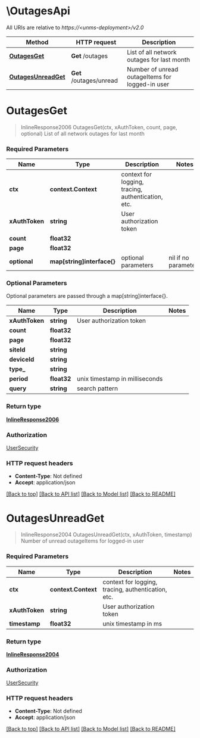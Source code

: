 # \OutagesApi

All URIs are relative to *https://&lt;unms-deployment&gt;/v2.0*

Method | HTTP request | Description
------------- | ------------- | -------------
[**OutagesGet**](OutagesApi.md#OutagesGet) | **Get** /outages | List of all network outages for last month
[**OutagesUnreadGet**](OutagesApi.md#OutagesUnreadGet) | **Get** /outages/unread | Number of unread outageItems for logged-in user


# **OutagesGet**
> InlineResponse2006 OutagesGet(ctx, xAuthToken, count, page, optional)
List of all network outages for last month

### Required Parameters

Name | Type | Description  | Notes
------------- | ------------- | ------------- | -------------
 **ctx** | **context.Context** | context for logging, tracing, authentication, etc.
  **xAuthToken** | **string**| User authorization token | 
  **count** | **float32**|  | 
  **page** | **float32**|  | 
 **optional** | **map[string]interface{}** | optional parameters | nil if no parameters

### Optional Parameters
Optional parameters are passed through a map[string]interface{}.

Name | Type | Description  | Notes
------------- | ------------- | ------------- | -------------
 **xAuthToken** | **string**| User authorization token | 
 **count** | **float32**|  | 
 **page** | **float32**|  | 
 **siteId** | **string**|  | 
 **deviceId** | **string**|  | 
 **type_** | **string**|  | 
 **period** | **float32**| unix timestamp in milliseconds | 
 **query** | **string**| search pattern | 

### Return type

[**InlineResponse2006**](inline_response_200_6.md)

### Authorization

[UserSecurity](../README.md#UserSecurity)

### HTTP request headers

 - **Content-Type**: Not defined
 - **Accept**: application/json

[[Back to top]](#) [[Back to API list]](../README.md#documentation-for-api-endpoints) [[Back to Model list]](../README.md#documentation-for-models) [[Back to README]](../README.md)

# **OutagesUnreadGet**
> InlineResponse2004 OutagesUnreadGet(ctx, xAuthToken, timestamp)
Number of unread outageItems for logged-in user

### Required Parameters

Name | Type | Description  | Notes
------------- | ------------- | ------------- | -------------
 **ctx** | **context.Context** | context for logging, tracing, authentication, etc.
  **xAuthToken** | **string**| User authorization token | 
  **timestamp** | **float32**| unix timestamp in ms | 

### Return type

[**InlineResponse2004**](inline_response_200_4.md)

### Authorization

[UserSecurity](../README.md#UserSecurity)

### HTTP request headers

 - **Content-Type**: Not defined
 - **Accept**: application/json

[[Back to top]](#) [[Back to API list]](../README.md#documentation-for-api-endpoints) [[Back to Model list]](../README.md#documentation-for-models) [[Back to README]](../README.md)

